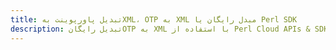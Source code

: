 ---title: تبدیل پاورپوینت بهXML، OTP به XML مبدل رایگان یا Perl SDKdescription: تبدیل رایگانOTP به XML با استفاده از Perl Cloud APIs & SDK. همچنین اسناد Microsoft PowerPoint را در Cloud ایجاد، ویرایش و رندر کنید.---